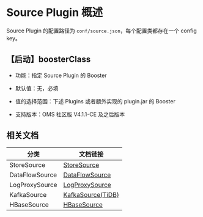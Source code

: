 # Source Plugin 概述

Source Plugin 的配置路径为 `conf/source.json`，每个配置类都存在一个 config key。

## 【启动】boosterClass

* 功能：指定 Source Plugin 的 Booster

* 默认值：无，必填

* 值的选择范围：下述 Plugins 或者额外实现的 plugin.jar 的 Booster

* 支持版本：OMS 社区版 V4.1.1-CE 及之后版本

## 相关文档

|分类|文档链接|
|----|------|
|StoreSource| [StoreSource](../300.source-plugin/200.store-source.md)|
|DataFlowSource|[DataFlowSource](../300.source-plugin/300.dataflow-source.md)|
|LogProxySource|[LogProxySource](../300.source-plugin/400.logproxy-source.md)|
|KafkaSource|[KafkaSource(TiDB)](../300.source-plugin/500.kafka-source.md)|
|HBaseSource|[HBaseSource](../300.source-plugin/600.hbase-source.md)|
